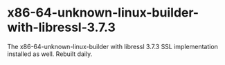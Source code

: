 # x86-64-unknown-linux-builder-with-libressl-3.7.3

The x86-64-unknown-linux-builder with libressl 3.7.3 SSL implementation installed as well. Rebuilt daily.
